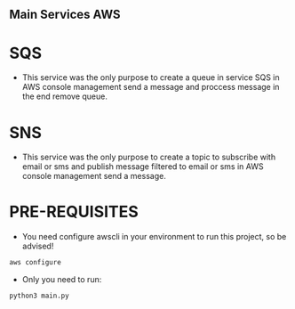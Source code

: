 ## Main Services AWS

# SQS
- This service was the only purpose to create a queue in service SQS in AWS console management send a message and proccess message in the end remove queue.

# SNS
- This service was the only purpose to create a topic to subscribe with email or sms and publish message filtered to email or sms in AWS console management send a message.

# PRE-REQUISITES
- You need configure awscli in your environment to run this project, so be advised!
```bash
aws configure
```
- Only you need to run:
```bash
python3 main.py
```
